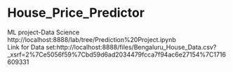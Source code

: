 # House_Price_Predictor
ML project-Data Science
http://localhost:8888/lab/tree/Prediction%20Project.ipynb<br>
Link for Data set:http://localhost:8888/files/Bengaluru_House_Data.csv?_xsrf=2%7Ce5056f59%7Cbd59d6ad2034479fcca7f94ac6e27154%7C1716609331 
